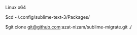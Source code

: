 Linux x64

$cd ~/.config/sublime-text-3/Packages/

$git clone git@github.com:azat-nizam/sublime-migrate.git ./
